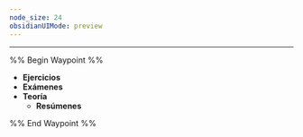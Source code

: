 ```yaml
---
node_size: 24
obsidianUIMode: preview
---
```

---
%% Begin Waypoint %%
- **Ejercicios**
- **Exámenes**
- **Teoría**
	- **Resúmenes**

%% End Waypoint %%